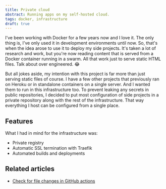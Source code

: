 ```yaml
---
title: Private cloud
abstract: Running apps on my self-hosted cloud.
tags: docker, infrastructure
draft: true
---
```


I've been working with Docker for a few years now and I love it. The only thing is, I've only used it in development environments until now. So, that's when the idea arose to use it to deploy my side projects. It's taken a lot of research and work, but you're now reading content that is served from a Docker container running in a swarm. All that work just to serve static HTML files. Talk about over engineered. 😂

But all jokes aside, my intention with this project is far more than just serving static files of course. I have a few other projects that previously ran on Heroku or in standalone containers on a single server. And I wanted them to run in this infrastructure too. To prevent leaking any secrets in public repositories, I decided to put most configuration of side projects in a private repository along with the rest of the infrastructure. That way everything I host can be configured from a single place.

## Features

What I had in mind for the infrastructure was:
- Private registry
- Automatic SSL termination with Traefik
- Automated builds and deployments

## Related articles

- [Check for file changes in GitHub actions](/blog/check-for-file-changes-in-github-actions)